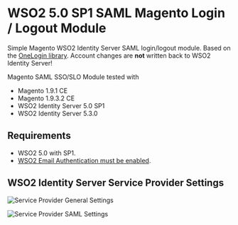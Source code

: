 # WSO2 5.0 SP1 SAML Magento Login / Logout Module

Simple Magento WSO2 Identity Server SAML login/logout module. Based on the [OneLogin library](https://github.com/onelogin/php-saml).
Account changes are **not** written back to WSO2 Identity Server!

Magento SAML SSO/SLO Module tested with
- Magento 1.9.1 CE
- Magento 1.9.3.2 CE
- WSO2 Identity Server 5.0 SP1
- WSO2 Identity Server 5.3.0

## Requirements
- WSO2 5.0 with SP1.
- [WSO2 Email Authentication must be enabled](https://docs.wso2.com/display/IS500/Email+Authentication).

## WSO2 Identity Server Service Provider Settings
![Service Provider General Settings](https://raw.githubusercontent.com/hukmedia/Magento-WSO2-SAML/master/doc/WSO2_SP_Settings_General.png)

![Service Provider SAML Settings](https://raw.githubusercontent.com/hukmedia/Magento-WSO2-SAML/master/doc/WSO2_SP_Settings_SAML.png)
